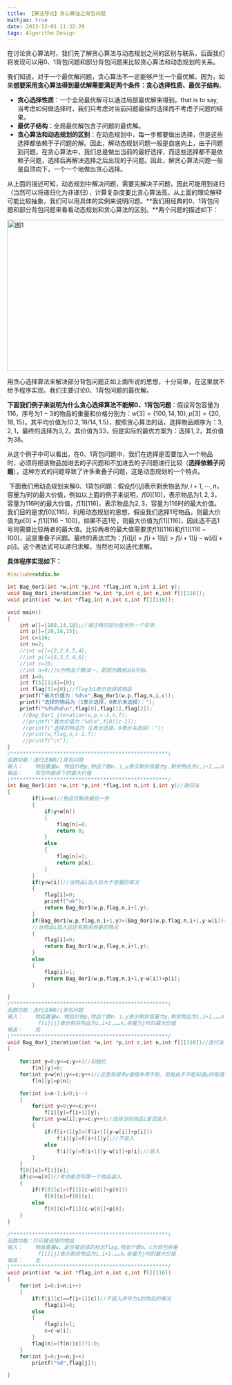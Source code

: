```yaml
---
title: 【算法导论】贪心算法之背包问题
mathjax: true
date: 2013-12-01 11:32:29
tags: Algorithm Design
---
```


​    在讨论贪心算法时，我们先了解贪心算法与动态规划之间的区别与联系，后面我们将发现可以用0、1背包问题和部分背包问题来比较贪心算法和动态规划的关系。

<!--more-->

​    我们知道，对于一个最优解问题，贪心算法不一定能够产生一个最优解。因为，如果**想要采用贪心算法得到最优解需要满足两个条件：贪心选择性质、最优子结构**。

- **贪心选择性质**：一个全局最优解可以通过局部最优解来得到。that is to say, 当考虑如何做选择时，我们只考虑对当前问题最佳的选择而不考虑子问题的结果。
- **最优子结构**：全局最优解包含子问题的最优解。
- **贪心算法和动态规划的区别**：在动态规划中，每一步都要做出选择，但是这些选择都依赖于子问题的解。因此，解动态规划问题一般是自底向上，由子问题到问题。在贪心算法中，我们总是做出当前的最好选择，而这些选择都不是依赖子问题，选择后再解决选择之后出现的子问题。因此，解贪心算法问题一般是自顶向下，一个一个地做出贪心选择。

​    从上面的描述可知，动态规划中解决问题，需要先解决子问题，因此可能用到递归（当然可以将递归化为非递归），计算复杂度要比贪心算法高。从上面的理论解释可能比较抽象，我们可以用具体的实例来说明问题。**我们用经典的0、1背包问题和部分背包问题来看看动态规划和贪心算法的区别。**两个问题的描述如下：

<img src="https://cdn.jsdelivr.net/gh/tengweitw/FigureBed@latest/20131201/20131201_fig001.jpg" width="600" height="350" title="图1" alt="图1" >

用贪心选择算法来解决部分背包问题正如上面所说的思想，十分简单，在这里就不给予程序实现。我们主要讨论0、1背包问题的最优解。

​    **下面我们例子来说明为什么贪心选择算法不能解0、1背包问题**：假设背包容量为$116$，序号为$1-3$的物品的重量和价格分别为：$w[3]=\{100, 14, 10\}, p[3]=\{20, 18, 15\}$。其平均价值为$\{0.2, 18/14, 1.5\}$，按照贪心算法的话，选择物品顺序为：$3, 2, 1$，最终的选择为$3, 2$，其价值为$33$，但是实际的最优方案为：选择$1, 2$，其价值为$38$。

从这个例子中可以看出，在0、1背包问题中，我们在选择是否要加入一个物品时，必须将把该物品加进去的子问题和不加进去的子问题进行比较（**选择依赖子问题**），这种方式的问题导致了许多重叠子问题，这是动态规划的一个特点。

​    下面我们用动态规划来解0、1背包问题：假设$f[i][j]$表示剩余物品为$i, i+1, \cdots , n$，容量为$j$时的最大价值，例如以上面的例子来说明，$f[0][10]$，表示物品为$1, 2, 3$，容量为$116$时的最大价值，$f[1][116]$，表示物品为$2, 3$，容量为$116$时的最大价值。我们目的是求$f[0][116]$，利用动态规划的思想，假设我们选择$1$号物品，则最大价值为$p[0]+f[1][116-100]$，如果不选$1$号，则最大价值为$f[1][116]$，因此选不选$1$号则需要比较两者的最大值。比较两者的最大值需要求$f[1][116]$和$f[1][116-100]$，这是重叠子问题。最终的表达式为：$f[i][j]=f[i+1][j]>f[i+1][j-w[i]]+p[i]$。这个表达式可以递归求解，当然也可以迭代求解。

**具体程序实现如下：**



```cpp
#include<stdio.h>

int Bag_0or1(int *w,int *p,int *flag,int n,int i,int y);
void Bag_0or1_iteration(int *w,int *p,int c,int n,int f[][116]);
void print(int *w,int *flag,int n,int c,int f[][116]);

void main()
{
	int w[]={100,14,10};//被注释的部分是另外一个实例
	int p[]={20,18,15};
	int c=116;
	int n=2;
	//int w[]={2,2,6,5,4};
	//int p[]={6,3,5,4,6};
	//int c=10;
	//int n=4;//n为物品个数减一，是因为数组从0开始。
	int i=0;
	int f[5][116]={0};
	int flag[5]={0};//flag为1表示选择该物品
    printf("最大价值为：%d\n",Bag_0or1(w,p,flag,n,i,c));
	printf("选择的物品为（1表示选择，0表示未选择）：");
	printf("%d%d%d\n",flag[0],flag[1],flag[2]);
	 //Bag_0or1_iteration(w,p,c-1,n,f);
	 //printf("最大价值为：%d\n",f[0][c-1]);
	 //printf("选择的物品为（1表示选择，0表示未选择）：");
	 //print(w,flag,n,c-1,f);
	 //printf("\n");
}
/***************************************************\
函数功能：递归法解0/1背包问题
输入：    物品重量w、物品价格p,物品个数n、i,y表示剩余容量为y,剩余物品为i,i+1,……n
输出：    背包所能容下的最大价值
\***************************************************/
int Bag_0or1(int *w,int *p,int *flag,int n,int i,int y)//递归法
{
		if(i==n)//物品仅剩余最后一件
		{
			if(y<w[n])
			{
				flag[n]=0;
				return 0;
			}
			else
			{
				flag[n]=1;
				return p[n];
			}
		}
		if(y<w[i])//当物品i加入后大于容量的情况
		{
			flag[i]=0;
			printf("ok");
			return Bag_0or1(w,p,flag,n,i+1,y);
		}
		if(Bag_0or1(w,p,flag,n,i+1,y)>(Bag_0or1(w,p,flag,n,i+1,y-w[i])+p[i]))
		//当物品i加入后还有剩余容量的情况
		{
			flag[i]=0;
			return Bag_0or1(w,p,flag,n,i+1,y);
		}
		else
		{
			flag[i]=1;
			return Bag_0or1(w,p,flag,n,i+1,y-w[i])+p[i];
		}

}
/***************************************************\
函数功能：迭代法解0/1背包问题
输入：    物品重量w、物品价格p,物品个数n、i,y表示剩余容量为y,剩余物品为i,i+1,……n，
          f[i][j]表示剩余物品为i,i+1,……n,容量为j时的最大价值
输出：    无
\***************************************************/
void Bag_0or1_iteration(int *w,int *p,int c,int n,int f[][116])//迭代法
{
	
	for(int y=0;y<=c;y++)//初始化
		f[n][y]=0;
	for(int y=w[n];y<=c;y++)//这里有很多y值根本用不到，但是由于不能知道y的取值，所以要考虑所有y的取值
		f[n][y]=p[n];

	for(int i=n-1;i>0;i--)
	{
		for(int y=0;y<=c;y++)
			f[i][y]=f[i+1][y];
		for(int y=w[i];y<=c;y++)//选择当前物品i是否装入
		{
			if(f[i+1][y]>(f[i+1][y-w[i]]+p[i]))
				f[i][y]=f[i+1][y];//不装入
			else
				f[i][y]=f[i+1][y-w[i]]+p[i];//装入
		}
	}
	f[0][c]=f[1][c];
	if(c>=w[0])//考虑是否将第一个物品装入
	{
		if(f[0][c]>(f[1][c-w[0]]+p[0]))
			f[0][c]=f[0][c];
		else
			f[0][c]=f[1][c-w[0]]+p[0];
	}
}

/***************************************************\
函数功能：打印被选择的物品
输入：    物品重量w、是否被选择的标志flag,物品个数n、c为背包容量
          f[i][j]表示剩余物品为i,i+1,……n,容量为j时的最大价值
输出：    无
\***************************************************/
void print(int *w,int *flag,int n,int c,int f[][116])
{
	for(int i=0;i<n;i++)
	{
		if(f[i][c]==f[i+1][c])//不装入序号为i的物品的情况
			flag[i]=0;
		else
		{
			flag[i]=1;
			c=c-w[i];
		}
		flag[n]=(f[n][c])?1:0;
	}
	for(int j=0;j<=n;j++)
		printf("%d",flag[j]);

}
```





